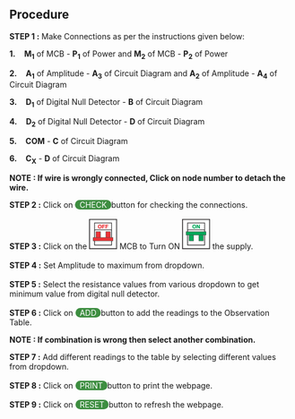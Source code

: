 ## Procedure<br>
    
**STEP 1 :** Make Connections as per the instructions given below:</p>
        <p><b>1.</b>&nbsp; &nbsp; <b>M<sub>1</sub></b> of MCB - <b>P<sub>1</sub></b> of Power and <b>M<sub>2</sub></b> of MCB - <b>P<sub>2</sub></b> of Power</p> 
        <p><b>2.</b>&nbsp; &nbsp; <b>A<sub>1</sub></b> of Amplitude - <b>A<sub>3</sub></b> of Circuit Diagram and <b>A<sub>2</sub></b> of Amplitude - <b>A<sub>4</sub></b> of Circuit Diagram</p>
        <p><b>3.</b>&nbsp; &nbsp; <b>D<sub>1</sub></b> of Digital Null Detector - <b>B</b> of Circuit Diagram</p>
        <p><b>4.</b>&nbsp; &nbsp; <b>D<sub>2</sub></b> of Digital Null Detector - <b>D</b> of Circuit Diagram</p>
        <p><b>5.</b>&nbsp; &nbsp; <b>COM</b> - <b>C</b> of Circuit Diagram</p>
        <p><b>6.</b>&nbsp; &nbsp; <b>C<sub>X</sub></b> - <b>D</b> of Circuit Diagram</p>

<p><b>NOTE : If wire is wrongly connected, Click on node number to detach the wire.</b></p>

**STEP 2 :** Click on <span style="border-radius: 20px;
    background: #3e8e41;color: white;cursor: pointer;outline: none;">&nbsp; CHECK&nbsp; </span>button for checking the connections.<br><br>
**STEP 3 :** Click on the ![mcb off](images/mcb1.png) MCB to Turn ON ![mcb on](images/mcb2.png) the supply.<br><br>
**STEP 4 :** Set Amplitude to maximum from dropdown.<br><br>
**STEP 5 :** Select the resistance values from various dropdown to get minimum value from digital null detector.<br><br>
**STEP 6 :** Click on <span style="border-radius: 20px;background: #3e8e41;color: white;cursor: pointer;outline: none;">&nbsp; ADD&nbsp; </span> button to add the readings to the Observation Table.<br>
<b><p>NOTE : If combination is wrong then select another combination.</p></b>
**STEP 7 :** Add different readings to the table by selecting different values from dropdown.<br><br>
**STEP 8 :** Click on  <span style="border-radius: 20px;
    background: #3e8e41;color: white;cursor: pointer;outline: none;">&nbsp;  PRINT&nbsp; </span> button to print the webpage.<br><br>
**STEP 9 :** Click on  <span style="border-radius: 20px;
    background: #3e8e41;color: white;cursor: pointer;outline: none;">&nbsp;  RESET&nbsp; </span> button to refresh the webpage.<br><br>  

 

